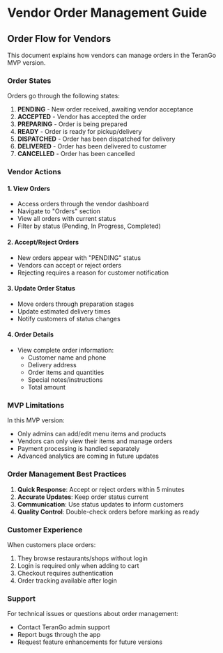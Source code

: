 # Vendor Order Management Guide

## Order Flow for Vendors

This document explains how vendors can manage orders in the TeranGo MVP version.

### Order States

Orders go through the following states:

1. **PENDING** - New order received, awaiting vendor acceptance
2. **ACCEPTED** - Vendor has accepted the order
3. **PREPARING** - Order is being prepared
4. **READY** - Order is ready for pickup/delivery
5. **DISPATCHED** - Order has been dispatched for delivery
6. **DELIVERED** - Order has been delivered to customer
7. **CANCELLED** - Order has been cancelled

### Vendor Actions

#### 1. View Orders

- Access orders through the vendor dashboard
- Navigate to "Orders" section
- View all orders with current status
- Filter by status (Pending, In Progress, Completed)

#### 2. Accept/Reject Orders

- New orders appear with "PENDING" status
- Vendors can accept or reject orders
- Rejecting requires a reason for customer notification

#### 3. Update Order Status

- Move orders through preparation stages
- Update estimated delivery times
- Notify customers of status changes

#### 4. Order Details

- View complete order information:
  - Customer name and phone
  - Delivery address
  - Order items and quantities
  - Special notes/instructions
  - Total amount

### MVP Limitations

In this MVP version:

- Only admins can add/edit menu items and products
- Vendors can only view their items and manage orders
- Payment processing is handled separately
- Advanced analytics are coming in future updates

### Order Management Best Practices

1. **Quick Response**: Accept or reject orders within 5 minutes
2. **Accurate Updates**: Keep order status current
3. **Communication**: Use status updates to inform customers
4. **Quality Control**: Double-check orders before marking as ready

### Customer Experience

When customers place orders:

1. They browse restaurants/shops without login
2. Login is required only when adding to cart
3. Checkout requires authentication
4. Order tracking available after login

### Support

For technical issues or questions about order management:

- Contact TeranGo admin support
- Report bugs through the app
- Request feature enhancements for future versions
